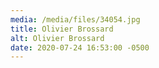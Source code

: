 ```yaml
---
media: /media/files/34054.jpg
title: Olivier Brossard
alt: Olivier Brossard
date: 2020-07-24 16:53:00 -0500
---
```


